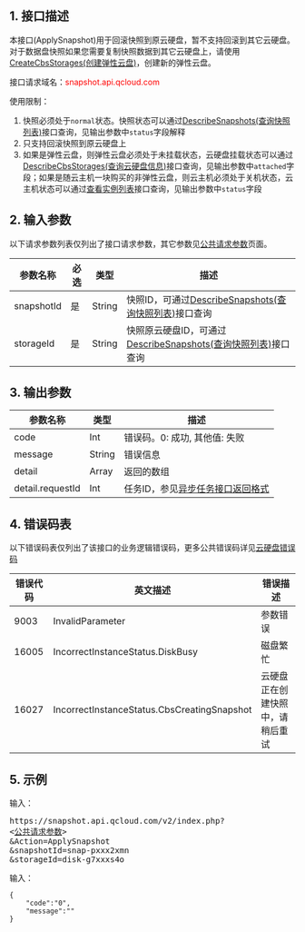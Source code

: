 ## 1. 接口描述

本接口(ApplySnapshot)用于回滚快照到原云硬盘，暂不支持回滚到其它云硬盘。对于数据盘快照如果您需要复制快照数据到其它云硬盘上，请使用[CreateCbsStorages(创建弹性云盘)](https://www.qcloud.com/doc/api/364/2524)，创建新的弹性云盘。

接口请求域名：<font style="color:red">snapshot.api.qcloud.com</font>

使用限制：
1. 快照必须处于`normal`状态。快照状态可以通过[DescribeSnapshots(查询快照列表)](https://www.qcloud.com/doc/api/364/2530)接口查询，见输出参数中`status`字段解释
2. 只支持回滚快照到原云硬盘上
3. 如果是弹性云盘，则弹性云盘必须处于未挂载状态，云硬盘挂载状态可以通过[DescribeCbsStorages(查询云硬盘信息)](https://www.qcloud.com/doc/api/364/2519)接口查询，见输出参数中`attached`字段；如果是随云主机一块购买的非弹性云盘，则云主机必须处于关机状态，云主机状态可以通过[查看实例列表](https://www.qcloud.com/doc/api/229/831)接口查询，见输出参数中`status`字段


## 2. 输入参数

以下请求参数列表仅列出了接口请求参数，其它参数见[公共请求参数](https://www.qcloud.com/doc/api/364/2745)页面。

| 参数名称 | 必选  | 类型 | 描述 |
|---------|---------|---------|---------|
| snapshotId | 是 | String | 快照ID，可通过[DescribeSnapshots(查询快照列表)](https://www.qcloud.com/doc/api/364/2530)接口查询|
| storageId | 是 | String | 快照原云硬盘ID，可通过[DescribeSnapshots(查询快照列表)](https://www.qcloud.com/doc/api/364/2530)接口查询|


## 3. 输出参数

| 参数名称 | 类型 | 描述 |
|---------|---------|---------|
| code | Int | 错误码。0: 成功, 其他值: 失败|
| message | String | 错误信息|
| detail | Array | 返回的数组 |
| detail.requestId | Int | 任务ID，参见[异步任务接口返回格式](https://www.qcloud.com/doc/api/364/2749#1.-.E6.99.AE.E9.80.9A.E5.BC.82.E6.AD.A5.E4.BB.BB.E5.8A.A1.E6.8E.A5.E5.8F.A3.E8.BF.94.E5.9B.9E.E6.A0.BC.E5.BC.8F) | 

## 4. 错误码表

以下错误码表仅列出了该接口的业务逻辑错误码，更多公共错误码详见[云硬盘错误码](https://www.qcloud.com/doc/api/364/4207)

| 错误代码 | 英文描述 | 错误描述 |
| ------- | ------- | ------- |
| 9003 | InvalidParameter | 参数错误 |
| 16005 | IncorrectInstanceStatus.DiskBusy | 磁盘繁忙 |
| 16027 | IncorrectInstanceStatus.CbsCreatingSnapshot | 云硬盘正在创建快照中，请稍后重试 |

## 5. 示例

输入：
<pre>
https://snapshot.api.qcloud.com/v2/index.php?
<<a href="https://www.qcloud.com/doc/api/229/6976">公共请求参数</a>>
&Action=ApplySnapshot
&snapshotId=snap-pxxx2xmn
&storageId=disk-g7xxxs4o
</pre>

输入：
```
{
    "code":"0",
    "message":""
}
```

